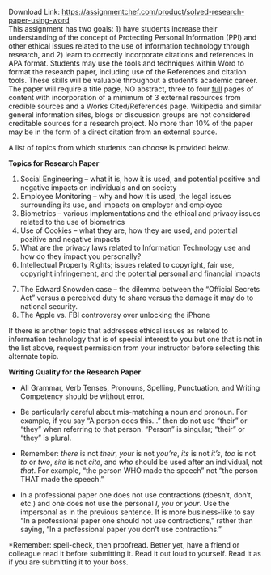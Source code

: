 Download Link: https://assignmentchef.com/product/solved-research-paper-using-word
<br>
This assignment has two goals:  1) have students increase their understanding of the concept of Protecting Personal Information (PPI) and other ethical issues related to the use of information technology through research, and 2) learn to correctly incorporate citations and references in APA format. Students may use the tools and techniques within Word to format the research paper, including use of the References and citation tools. These skills will be valuable throughout a student’s academic career.  The paper will require a title page, NO abstract, three to four <u>full</u> pages of content with incorporation of a minimum of 3 external resources from credible sources and a Works Cited/References page.  Wikipedia and similar general information sites, blogs or discussion groups are not considered creditable sources for a research project.  No more than 10% of the paper may be in the form of a direct citation from an external source.




A list of topics from which students can choose is provided below.

<strong>Topics for Research Paper</strong>







<ol>

 <li>Social Engineering – what it is, how it is used, and potential positive and negative impacts on individuals and on society</li>

 <li>Employee Monitoring – why and  how it is used, the legal issues surrounding its use, and impacts on employer and employee</li>

 <li>Biometrics – various implementations and the ethical and privacy issues related to the use of biometrics</li>

 <li>Use of Cookies – what they are, how they are used, and potential positive and negative impacts</li>

 <li>What are the privacy laws related to Information Technology use and how do they impact you personally?</li>

 <li>Intellectual Property Rights; issues related to copyright, fair use, copyright infringement, and the potential personal and financial impacts</li>

</ol>

<ol start="7">

 <li>The Edward Snowden case – the dilemma between the “Official Secrets Act” versus a perceived duty to share versus the damage it may do to national security.</li>

 <li>The Apple vs. FBI controversy over unlocking the iPhone</li>

</ol>







If there is another topic that addresses ethical issues as related to information technology that is of special interest to you but one that is not in the list above, request permission from your instructor before selecting this alternate topic.




<strong>Writing Quality for the Research Paper</strong>

* All Grammar, Verb Tenses, Pronouns, Spelling, Punctuation, and Writing Competency should be without error.




* Be particularly careful about mis-matching a noun and pronoun. For example, if you say “A person does this…” then do not use “their” or “they” when referring to that person. “Person” is singular; “their” or “they” is plural.




* Remember: <em>there </em>is not <em>their</em>, <em>your </em>is not <em>you’re</em>, <em>its </em>is not <em>it’s</em>, <em>too </em>is not <em>to </em>or <em>two</em>, <em>site </em>is not <em>cite</em>, and <em>who </em>should be used after an individual, not <em>that</em>. For example, “the person WHO made the speech” not “the person THAT made the speech.”




*  In a professional paper one does not use contractions (doesn’t, don’t, etc.) and one does not use the personal <em>I,</em> <em>you </em>or <em>your</em>. Use the impersonal as in the previous sentence. It is more business-like to say “In a professional paper one should not use contractions,” rather than saying, “In a professional paper you don’t use contractions.”

*Remember: spell-check, then proofread. Better yet, have a friend or colleague read it before submitting it. Read it out loud to yourself. Read it as if you are submitting it to your boss.








